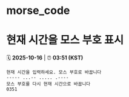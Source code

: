 # morse_code
# 현재 시간을 모스 부호 표시
<!-- MORSE_TIME_START -->
🗓️ **2025-10-16** | ⏰ **03:51 (KST)**

```
현재 시간을 입력하세요. 모스 부호로 바꿉니다
----- ...-- ..... .----
모스 부호를 다시 현재 시간으로 바꿉니다
0351
```
<!-- MORSE_TIME_END -->
